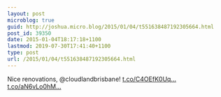 ```yaml
---
layout: post
microblog: true
guid: http://joshua.micro.blog/2015/01/04/t551638487192305664.html
post_id: 39350
date: 2015-01-04T18:17:18+1100
lastmod: 2019-07-30T17:41:40+1100
type: post
url: /2015/01/04/t551638487192305664.html
---
```

Nice renovations, @cloudlandbrisbane! [t.co/C4OEfK0Uq...](http://t.co/C4OEfK0Uqh) [t.co/aN6vLo0hM...](http://t.co/aN6vLo0hM9)
